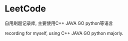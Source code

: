 # LeetCode

自用刷题记录库, 主要使用C++ JAVA GO python等语言

recording for myself, using C++ JAVA GO python majorly.
